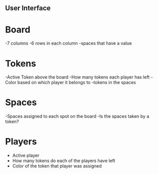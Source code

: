 ## User Interface 
# Board
-7 columns
-6 rows in each column
-spaces that have a value
# Tokens 
-Active Token above the board
-How many tokens each player has left
-Color based on which player it belongs to
-tokens in the spaces
# Spaces 
-Spaces assigned to each spot on the board
-Is the spaces taken by a token?
# Players
- Active player
- How many tokens do each of the players have left
- Color of the token that player was assigned

